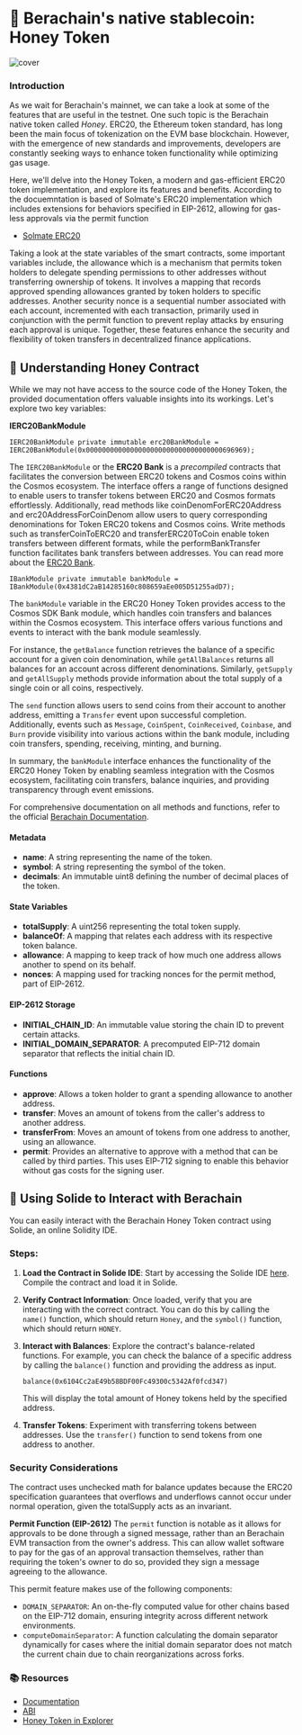 # 🍯 Berachain's native stablecoin: Honey Token

![cover](./assets/cover.png)

### Introduction

As we wait for Berachain's mainnet, we can take a look at some of the features that are useful in the testnet. One such topic is the Berachain native token called *Honey*. ERC20, the Ethereum token standard, has long been the main focus of tokenization on the EVM base blockchain. However, with the emergence of new standards and improvements, developers are constantly seeking ways to enhance token functionality while optimizing gas usage. 

Here, we'll delve into the Honey Token, a modern and gas-efficient ERC20 token implementation, and explore its features and benefits. According to the docuemntation is based of Solmate's ERC20 implementation which includes extensions for behaviors specified in EIP-2612, allowing for gas-less approvals via the permit function

- [Solmate ERC20](https://github.com/transmissions11/solmate/blob/main/src/tokens/ERC20.sol)

Taking a look at the state variables of the smart contracts, some important variables include, the allowance which is a mechanism that permits token holders to delegate spending permissions to other addresses without transferring ownership of tokens. It involves a mapping that records approved spending allowances granted by token holders to specific addresses. Another security nonce is a sequential number associated with each account, incremented with each transaction, primarily used in conjunction with the permit function to prevent replay attacks by ensuring each approval is unique. Together, these features enhance the security and flexibility of token transfers in decentralized finance applications.

## 📝 Understanding Honey Contract

While we may not have access to the source code of the Honey Token, the provided documentation offers valuable insights into its workings. Let's explore two key variables:

**IERC20BankModule**

```solidity
IERC20BankModule private immutable erc20BankModule = IERC20BankModule(0x0000000000000000000000000000000000696969);
```

The `IERC20BankModule` or the **ERC20 Bank** is a *precompiled* contracts that facilitates the conversion between ERC20 tokens and Cosmos coins within the Cosmos ecosystem. The interface offers a range of functions designed to enable users to transfer tokens between ERC20 and Cosmos formats effortlessly. Additionally, read methods like coinDenomForERC20Address and erc20AddressForCoinDenom allow users to query corresponding denominations for Token ERC20 tokens and Cosmos coins. Write methods such as transferCoinToERC20 and transferERC20ToCoin enable token transfers between different formats, while the performBankTransfer function facilitates bank transfers between addresses. You can read more about the [ERC20 Bank](https://docs.berachain.com/developers/precompiles/erc20-bank).

```solidity
IBankModule private immutable bankModule = IBankModule(0x4381dC2aB14285160c808659aEe005D51255adD7);
```

The `bankModule` variable in the ERC20 Honey Token provides access to the Cosmos SDK Bank module, which handles coin transfers and balances within the Cosmos ecosystem. This interface offers various functions and events to interact with the bank module seamlessly.

For instance, the `getBalance` function retrieves the balance of a specific account for a given coin denomination, while `getAllBalances` returns all balances for an account across different denominations. Similarly, `getSupply` and `getAllSupply` methods provide information about the total supply of a single coin or all coins, respectively.

The `send` function allows users to send coins from their account to another address, emitting a `Transfer` event upon successful completion. Additionally, events such as `Message`, `CoinSpent`, `CoinReceived`, `Coinbase`, and `Burn` provide visibility into various actions within the bank module, including coin transfers, spending, receiving, minting, and burning.

In summary, the `bankModule` interface enhances the functionality of the ERC20 Honey Token by enabling seamless integration with the Cosmos ecosystem, facilitating coin transfers, balance inquiries, and providing transparency through event emissions.

For comprehensive documentation on all methods and functions, refer to the official [Berachain Documentation](https://docs.berachain.com/developers/contracts/honey).

#### Metadata
- **name**: A string representing the name of the token.
- **symbol**: A string representing the symbol of the token.
- **decimals**: An immutable uint8 defining the number of decimal places of the token.

#### State Variables
- **totalSupply**: A uint256 representing the total token supply.
- **balanceOf**: A mapping that relates each address with its respective token balance.
- **allowance**: A mapping to keep track of how much one address allows another to spend on its behalf.
- **nonces**: A mapping used for tracking nonces for the permit method, part of EIP-2612.

#### EIP-2612 Storage
- **INITIAL_CHAIN_ID**: An immutable value storing the chain ID to prevent certain attacks.
- **INITIAL_DOMAIN_SEPARATOR**: A precomputed EIP-712 domain separator that reflects the initial chain ID.

#### Functions
- **approve**: Allows a token holder to grant a spending allowance to another address.
- **transfer**: Moves an amount of tokens from the caller's address to another address.
- **transferFrom**: Moves an amount of tokens from one address to another, using an allowance.
- **permit**: Provides an alternative to approve with a method that can be called by third parties. This uses EIP-712 signing to enable this behavior without gas costs for the signing user.


## 🐻 Using Solide to Interact with Berachain

You can easily interact with the Berachain Honey Token contract using Solide, an online Solidity IDE. 

### Steps:

1. **Load the Contract in Solide IDE**: Start by accessing the Solide IDE [here](https://solidewidget.azurewebsites.net/?url=https://github.com/transmissions11/solmate/blob/main/src/tokens/ERC20.sol). Compile the contract and load it in Solide.

2. **Verify Contract Information**: Once loaded, verify that you are interacting with the correct contract. You can do this by calling the `name()` function, which should return `Honey`, and the `symbol()` function, which should return `HONEY`.

3. **Interact with Balances**: Explore the contract's balance-related functions. For example, you can check the balance of a specific address by calling the `balance()` function and providing the address as input.

    ```solidity
    balance(0x6104Cc2aE49b58BDF00Fc49300c5342Af0fcd347)
    ```

    This will display the total amount of Honey tokens held by the specified address.

4. **Transfer Tokens**: Experiment with transferring tokens between addresses. Use the `transfer()` function to send tokens from one address to another.

### Security Considerations

The contract uses unchecked math for balance updates because the ERC20 specification guarantees that overflows and underflows cannot occur under normal operation, given the totalSupply acts as an invariant.

**Permit Function (EIP-2612)**
The `permit` function is notable as it allows for approvals to be done through a signed message, rather than an Berachain EVM transaction from the owner's address. This can allow wallet software to pay for the gas of an approval transaction themselves, rather than requiring the token's owner to do so, provided they sign a message agreeing to the allowance.

This permit feature makes use of the following components:

- `DOMAIN_SEPARATOR`: An on-the-fly computed value for other chains based on the EIP-712 domain, ensuring integrity across different network environments.
- `computeDomainSeparator`: A function calculating the domain separator dynamically for cases where the initial domain separator does not match the current chain due to chain reorganizations across forks.


### 📚 Resources
- [Documentation](https://docs.berachain.com/developers/contracts/honey)
- [ABI](https://github.com/berachain/doc-abis/blob/main/DeployedContracts/Honey.abi.json)
- [Honey Token in Explorer](https://artio.beratrail.io/address/0x7EeCA4205fF31f947EdBd49195a7A88E6A91161B)